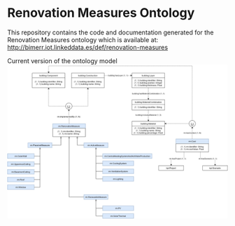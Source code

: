 # Renovation Measures Ontology
This repository contains the code and documentation generated for the Renovation Measures ontology which is available at:
http://bimerr.iot.linkeddata.es/def/renovation-measures

Current version of the ontology model
![Current version of the model](https://github.com/oeg-upm/bimerr-renovation-measures/blob/master/diagrams/diagram.jpg "Renovation Measures model")
